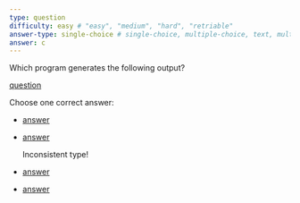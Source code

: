 ```yaml
---
type: question
difficulty: easy # "easy", "medium", "hard", "retriable"
answer-type: single-choice # single-choice, multiple-choice, text, multiple-texts, program
answer: c
---
```


Which program generates the following output?

[question](dot/dot.c.evy "evy:svg")

Choose one correct answer:

- [answer](dot/dot.a.evy "evy:source")
- [answer](dot/dot.b.evy "evy:text")

  Inconsistent type!

- [answer](dot/dot.c.evy "evy:source")
- [answer](dot/dot.d.evy "evy:source")
